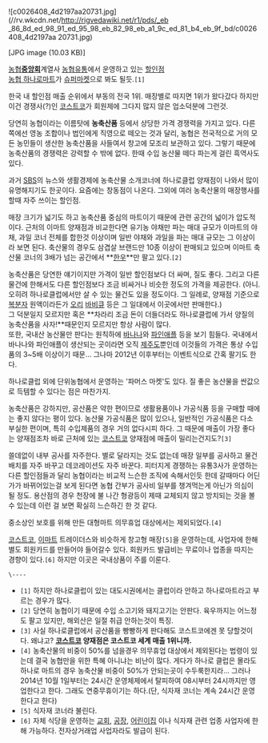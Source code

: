 ![c0026408_4d2197aa20731.jpg](//rv.wkcdn.net/http://rigvedawiki.net/r1/pds/_eb
_86_8d_ed_98_91_ed_95_98_eb_82_98_eb_a1_9c_ed_81_b4_eb_9f_bd/c0026408_4d2197aa
20731.jpg)

[JPG image (10.03 KB)]

[농협**중앙회**](%EB%86%8D%ED%98%91.md)계열사
[농협유통](%EB%86%8D%ED%98%91%EC%9C%A0%ED%86%B5.md)에서 운영하고 있는
[할인점](%ED%95%A0%EC%9D%B8%EC%A0%90.md)  
[농협 하나로마트](%EB%86%8D%ED%98%91%20%ED%95%98%EB%82%98%EB%A1%9C%EB%A7%88%ED%8A%B8.md)가 [슈퍼마켓](%EC%8A%88%ED%8D%BC%EB%A7%88%EC%BC%93.md)으로 봐도 될듯.`[1]`

한국 내 할인점 매출 순위에서 부동의 전국 1위. 매장별로 따지면 1위가 왔다갔다 하지만 이건 경쟁사(?)인
[코스트코](%EC%BD%94%EC%8A%A4%ED%8A%B8%EC%BD%94.md)가 회원제에 그다지 많지 않은 업소덕분에 그런것.

당연히 농협이라는 이름탓에 **농축산품** 등에서 상당한 가격 경쟁력을 가지고 있다. 다른쪽에선 영농 조합이나 법인에게 직영으로 떼오는 것과
달리, 농협은 전국적으로 거의 모든 농민들이 생산한 농축산품을 사들여서 창고에 모조리 보관하고 있다. 그렇기 때문에 농축산품의 경쟁력은
강력할 수 밖에 없다. 한때 수입 농산물 떼다 파는게 걸린 흑역사도 있다.

과거 [SBS](SBS.md)의 뉴스와 생활경제에 농축산물 소개코너에 하나로클럽 양재점이 나와서 많이 유명해지기도 한곳이다. 요즘에는
창동점이 나온다. 그외에 여러 농축산물의 매장행사를 할때 자주 쓰이는 할인점.

매장 크기가 넓기도 하고 농축산품 중심의 마트이기 때문에 관련 공간의 넓이가 압도적이다. 근처의 이마트 양재점과 비교한다면 유기농 야채만
파는 매대 규모가 이마트의 야채, 과일 코너 전체를 합한것 이상이며 일반 야채와 과일을 파는 매대 규모는 그 이상이라 보면 된다. 축산물의
경우도 삼겹살 브랜드만 10종 이상이 판매되고 있으며 이마트 축산물 코너의 3배가 넘는 공간에서
**[한우](%ED%95%9C%EC%9A%B0.md)**만 팔고 있다.`[2]`

농축산품은 당연한 얘기이지만 가격이 일반 할인점보다 더 싸며, 질도 좋다. 그리고 다른 물건에 한해서도 다른 할인점보다 조금 비싸거나 비슷한
정도의 가격을 제공한다. (아니. 오히려 하나로클럽에서만 살 수 있는 물건도 있을 정도이다. 그 일례로, 양재점 기준으로
[복분자](%EB%B3%B5%EB%B6%84%EC%9E%90.md) 원액이라든가 [오리](%EC%98%A4%EB%A6%AC.md)
[바비큐](%EB%B0%94%EB%B9%84%ED%81%90.md) 등은 그 일대에서 이곳에서만 판매한다.)  
그 덕분일지 모르지만 혹은 **차라리 조금 돈이 더들더라도 하나로클럽에 가서 양질의 농축산품을 사자!**때문인지 모르지만 항상 사람이 많다.  
또한, 국내산 농산물만 판다는 원칙하에 [바나나](%EB%B0%94%EB%82%98%EB%82%98.md)와
[파인애플](%ED%8C%8C%EC%9D%B8%EC%95%A0%ED%94%8C.md) 등을 보기 힘들다. 국내에서 바나나와 파인애플이
생산되는 곳이라면 오직 [제주도](%EC%A0%9C%EC%A3%BC%EB%8F%84.md)뿐인데 이것들의 가격은 통상 수입품의 3~5배
이상이기 때문... 그나마 2012년 이후부터는 이벤트식으로 간혹 팔기도 한다.

하나로클럽 외에 단위농협에서 운영하는 '파머스 마켓'도 있다. 질 좋은 농산물을 싼값으로 득템할 수 있다는 점은 마찬가지.

농축산품은 강하지만, 공산품은 약한 편이므로 생활용품이나 가공식품 등을 구매할 때에는 좋지 않다는 평이 있다. 농산물 가공식품은 많이
있으나, 일반적인 가공식품은 다소 부실한 편이며, 특히 수입제품의 경우 거의 없다시피 하다. 그 때문에 매출이 가장 좋다는 양재점조차 바로
근처에 있는 [코스트코](%EC%BD%94%EC%8A%A4%ED%8A%B8%EC%BD%94.md) 양재점에 매출이
밀리는건지도?`[3]`

쓸데없이 내부 공사를 자주한다. 별로 달라지는 것도 없는데 매장 일부를 공사하고 물건 배치를 자주 바꾸고 데코레이션도 자주 바꾼다. 피터지게
경쟁하는 유통3사가 운영하는 다른 할인점들과 달리 농협이라는 비교적 느슨한 조직에 속해서인듯 한데 갈때마다 어딘가가 바뀌어있는걸 보게 된다면
농협 간부가 공사비 일부를 챙겨먹는게 아닌가 의심이 될 정도. 용산점의 경우 천장에 불 나간 형광등이 제때 교체되지 않고 방치되는 것을 볼
수 있는데 이런 걸 보면 확실히 느슨하긴 한 것 같다.

중소상인 보호를 위해 만든 대형마트 의무휴업 대상에서는 제외되었다.`[4]`

[코스트코](%EC%BD%94%EC%8A%A4%ED%8A%B8%EC%BD%94.md),
[이마트](%EC%9D%B4%EB%A7%88%ED%8A%B8.md) 트레이더스와 비슷하게 창고형 매장`[5]`을 운영하는데, 사업자에
한해 별도 회원카드를 만들어야 들어갈수 있다. 회원카드 발급비는 무료이나 업종을 따지는 경향이 있다.`[6]` 하지만 이곳은 국내상품이 주를
이룬다.

`\----`

  * `[1]` 하지만 하나로클럽이 있는 대도시권에서는 클럽이라 안하고 하나로마트라고 부르는 경우가 많다.
  * `[2]` 당연히 농협이기 때문에 수입 소고기와 돼지고기는 안판다. 육우까지는 어느정도 팔고 있지만, 해외산은 일절 취급 안하는것이 특징.
  * `[3]` 사실 하나로클럽에서 공산품을 빵빵하게 판다해도 코스트코에겐 못 당할것이다. 왜냐고? **[코스트코](%EC%BD%94%EC%8A%A4%ED%8A%B8%EC%BD%94.md) 양재점은 코스트코 세계 매출 1위니까.**
  * `[4]` 농축산물의 비중이 50%를 넘을경우 의무휴업 대상에서 제외된다는 법령이 있는데 결국 농협만을 위한 특혜 아니냐는 비난이 많다. 게다가 하나로 클럽은 몰라도 하나로 마트의 경우 농축산물 비중이 50%가 안되는곳이 수두룩한지라... 그러나 2014년 10월 1일부터는 24시간 운영체제에서 탈피하여 08시부터 24시까지만 영업한다고 한다. 그래도 연중무휴이기는 하다.(단, 식자재 코너는 계속 24시간 운영한다고 한다)
  * `[5]` 식자재 코너라 불린다.
  * `[6]` 자체 식당을 운영하는 [교회](%EA%B5%90%ED%9A%8C.md), [공장](%EA%B3%B5%EC%9E%A5.md), [어린이집](%EC%96%B4%EB%A6%B0%EC%9D%B4%EC%A7%91.md) 이나 식자재 관련 업종 사업자에 한해 가능하다. 전자상거래업 사업자라도 발급이 된다.

